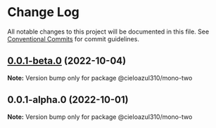 # Change Log

All notable changes to this project will be documented in this file.
See [Conventional Commits](https://conventionalcommits.org) for commit guidelines.

## [0.0.1-beta.0](https://github.com/cieloazul310/workflow-monorepo/compare/v0.0.1-alpha.0...v0.0.1-beta.0) (2022-10-04)

**Note:** Version bump only for package @cieloazul310/mono-two

## 0.0.1-alpha.0 (2022-10-01)

**Note:** Version bump only for package @cieloazul310/mono-two
